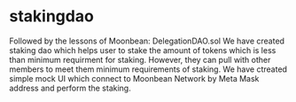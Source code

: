 # stakingdao
Followed by the lessons of Moonbean: DelegationDAO.sol 
We have created staking dao which helps user to stake  the amount of tokens which is less than minimum requirment for staking.
However, they can pull with other members to meet them minimum requirements of staking. 
We have ctreated simple mock UI which connect to Moonbean Network by Meta Mask address and perform the staking. 
